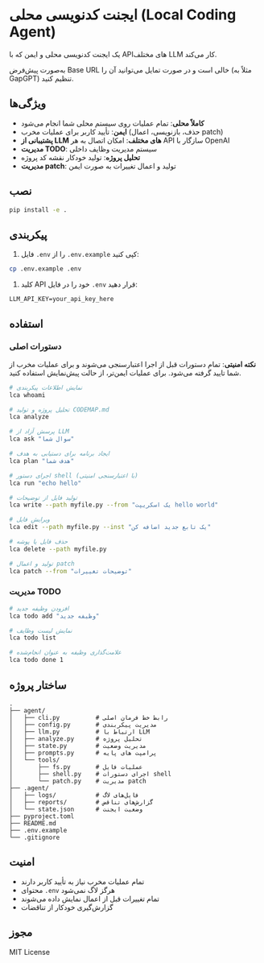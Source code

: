 # ایجنت کدنویسی محلی (Local Coding Agent)

یک ایجنت کدنویسی محلی و ایمن که با APIهای مختلف LLM کار می‌کند.

به‌صورت پیش‌فرض Base URL خالی است و در صورت تمایل می‌توانید آن را (مثلاً به GapGPT) تنظیم کنید.

## ویژگی‌ها

- **کاملاً محلی**: تمام عملیات روی سیستم محلی شما انجام می‌شود
- **ایمن**: تأیید کاربر برای عملیات مخرب (حذف، بازنویسی، اعمال patch)
- **پشتیبانی از LLM های مختلف**: امکان اتصال به هر API سازگار با OpenAI
- **مدیریت TODO**: سیستم مدیریت وظایف داخلی
- **تحلیل پروژه**: تولید خودکار نقشه کد پروژه
- **مدیریت patch**: تولید و اعمال تغییرات به صورت ایمن

## نصب

```bash
pip install -e .
```

## پیکربندی

1. فایل `.env` را از `.env.example` کپی کنید:

```bash
cp .env.example .env
```

1. کلید API خود را در فایل `.env` قرار دهید:

```env
LLM_API_KEY=your_api_key_here
```

## استفاده

### دستورات اصلی

**نکته امنیتی**: تمام دستورات قبل از اجرا اعتبارسنجی می‌شوند و برای عملیات مخرب از شما تایید گرفته می‌شود. برای عملیات ایمن‌تر، از حالت پیش‌نمایش استفاده کنید.

```bash
# نمایش اطلاعات پیکربندی
lca whoami

# تحلیل پروژه و تولید CODEMAP.md
lca analyze

# پرسش آزاد از LLM
lca ask "سوال شما"

# ایجاد برنامه برای دستیابی به هدف
lca plan "هدف شما"

# اجرای دستور shell (با اعتبارسنجی امنیتی)
lca run "echo hello"

# تولید فایل از توضیحات
lca write --path myfile.py --from "یک اسکریپت hello world"

# ویرایش فایل
lca edit --path myfile.py --inst "یک تابع جدید اضافه کن"

# حذف فایل یا پوشه
lca delete --path myfile.py

# تولید و اعمال patch
lca patch --from "توضیحات تغییرات"
```

### مدیریت TODO

```bash
# افزودن وظیفه جدید
lca todo add "وظیفه جدید"

# نمایش لیست وظایف
lca todo list

# علامت‌گذاری وظیفه به عنوان انجام‌شده
lca todo done 1
```

## ساختار پروژه

```text
.
├── agent/
│   ├── cli.py          # رابط خط فرمان اصلی
│   ├── config.py       # مدیریت پیکربندی
│   ├── llm.py          # ارتباط با LLM
│   ├── analyze.py      # تحلیل پروژه
│   ├── state.py        # مدیریت وضعیت
│   ├── prompts.py      # پرامپت های پایه
│   └── tools/
│       ├── fs.py       # عملیات فایل
│       ├── shell.py    # اجرای دستورات shell
│       └── patch.py    # مدیریت patch
├── .agent/
│   ├── logs/           # فایل‌های لاگ
│   ├── reports/        # گزارش‌های تناقض
│   └── state.json      # وضعیت ایجنت
├── pyproject.toml
├── README.md
├── .env.example
└── .gitignore
```

## امنیت

- تمام عملیات مخرب نیاز به تأیید کاربر دارند
- محتوای `.env` هرگز لاگ نمی‌شود
- تمام تغییرات قبل از اعمال نمایش داده می‌شوند
- گزارش‌گیری خودکار از تناقضات

## مجوز

MIT License
